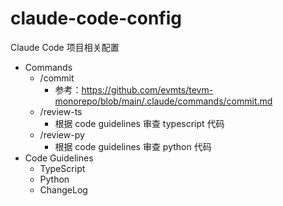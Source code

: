 # claude-code-config

Claude Code 项目相关配置

- Commands
  - /commit
    - 参考：https://github.com/evmts/tevm-monorepo/blob/main/.claude/commands/commit.md
  - /review-ts
    - 根据 code guidelines 审查 typescript 代码
  - /review-py
    - 根据 code guidelines 审查 python 代码
- Code Guidelines
  - TypeScript
  - Python
  - ChangeLog
